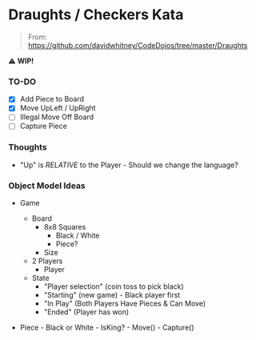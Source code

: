 # Draughts / Checkers Kata

> From: https://github.com/davidwhitney/CodeDojos/tree/master/Draughts

:warning: **WIP!**


### TO-DO

- [x] Add Piece to Board
- [x] Move UpLeft / UpRight
- [ ] Illegal Move Off Board
- [ ] Capture Piece

### Thoughts

- "Up" is _RELATIVE_ to the Player - Should we change the language?

### Object Model Ideas

- Game
    - Board
        - 8x8 Squares
            - Black / White
            - Piece?
        - Size
    - 2 Players
        - Player
    - State
        - "Player selection" (coin toss to pick black)
        - "Starting" (new game) - Black player first
        - "In Play" (Both Players Have Pieces & Can Move)
        - "Ended" (Player has won)

- Piece     - Black or White     - IsKing?     - Move()     - Capture()

